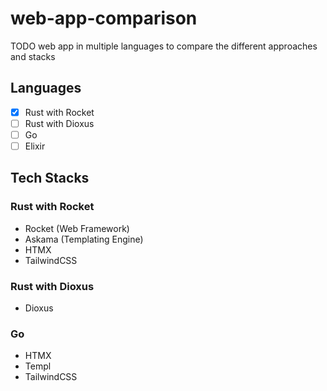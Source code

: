 # web-app-comparison

TODO web app in multiple languages to compare the different approaches and stacks

## Languages
- [x] Rust with Rocket
- [ ] Rust with Dioxus
- [ ] Go
- [ ] Elixir

## Tech Stacks 

### Rust with Rocket
- Rocket (Web Framework)
- Askama (Templating Engine)
- HTMX
- TailwindCSS

### Rust with Dioxus
- Dioxus

### Go 
- HTMX 
- Templ
- TailwindCSS
